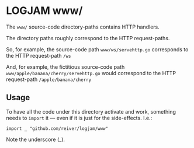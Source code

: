 # LOGJAM www/

The `www/` source-code directory-paths contains HTTP handlers.

The directory paths roughly correspond to the HTTP request-paths.

So, for example, the source-code path `www/ws/servehttp.go` corresponds to the HTTP request-path `/ws`

And, for example, the fictitious source-code path `www/apple/banana/cherry/servehttp.go` would correspond to the HTTP request-path `/apple/banana/cherry`

## Usage

To have all the code under this directory activate and work, something needs to `import` it — even if it is just for the side-effects.
I.e.:

```golang
import _ "github.com/reiver/logjam/www"
```

Note the underscore (_).
